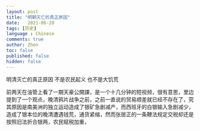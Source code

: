 ```yaml
---
layout: post
title: "明朝灭亡的真正原因"
date:   2021-06-20
tags: [历史]
language : Chinese
comments: true
author: Zhen
toc: false
published: false
hidden: false
---
```

明清灭亡的真正原因 不是农民起义 也不是大饥荒

前两天在油管上看了一期天豪公開課，是一个十几分钟的短视频，很有意思，里边提到了一个观点，晚清鸦片战争之前，之前一直说的贸易顺差就已经不存在了，究其原因是南美洲的独立运动造成了银矿急剧减产，而西班牙的白银输入急剧减少，造成了银本位的晚清遭遇钱荒，通货紧缩，然而张居正的一条鞭法规定交税却还是按照旧法折合银两，农民赋税加重，
<!--stackedit_data:
eyJoaXN0b3J5IjpbLTEzNDgzMzg2NzldfQ==
-->